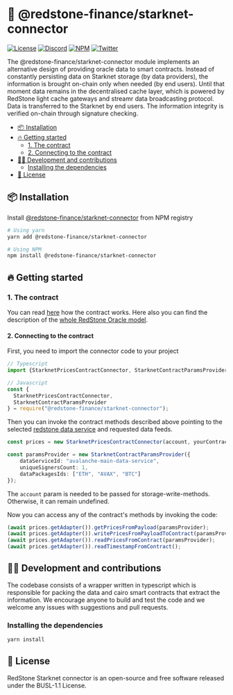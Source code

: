 # 🔗 @redstone-finance/starknet-connector

[![License](https://img.shields.io/badge/license-MIT-green)](https://choosealicense.com/licenses/mit/)
[![Discord](https://img.shields.io/discord/786251205008949258?logo=discord)](https://discord.gg/2CT6hN6C)
[![NPM](https://img.shields.io/npm/v/@redstone-finance/starknet-connector)](https://www.npmjs.com/package/@redstone-finance/starknet-connector)
[![Twitter](https://img.shields.io/twitter/follow/redstone_defi?style=flat&logo=twitter)](https://twitter.com/intent/follow?screen_name=redstone_defi)

The @redstone-finance/starknet-connector module implements an alternative design of providing oracle data to smart
contracts. Instead of constantly persisting data on Starknet storage (by data providers), the information is brought
on-chain only when needed (by end users). Until that moment data remains in the decentralised cache layer, which is
powered by RedStone light cache gateways and streamr data broadcasting protocol. Data is transferred to the Starknet by
end users. The information integrity is verified on-chain through signature checking.

- [📦 Installation](#-installation)
- [🔥 Getting started](#-getting-started)
    - [1. The contract](#1-the-contract)
    - [2. Connecting to the contract](#2-connecting-to-the-contract)
- [👨‍💻 Development and contributions](#-development-and-contributions)
    - [Installing the dependencies](#installing-the-dependencies)
- [📄 License](#-license)

<!-- The table of contents above was generated by https://ecotrust-canada.github.io/markdown-toc/ -->

## 📦 Installation

Install [@redstone-finance/starknet-connector](https://www.npmjs.com/package/@redstone-finance/starknet-connector) from
NPM registry

```bash
# Using yarn
yarn add @redstone-finance/starknet-connector

# Using NPM
npm install @redstone-finance/starknet-connector
```

## 🔥 Getting started

### 1. The contract

You can
read [here](https://github.com/redstone-finance/redstone-oracles-monorepo/blob/main/packages/starknet-connector/cairo/src/contracts/README.md)
how the contract works.
Here also you can find the description of
the [whole RedStone Oracle model](https://docs.redstone.finance/docs/introduction).

#### 2. Connecting to the contract

First, you need to import the connector code to your project

```ts
// Typescript
import {StarknetPricesContractConnector, StarknetContractParamsProvider} from "@redstone-finance/starknet-connector";

// Javascript
const {
  StarknetPricesContractConnector,
  StarknetContractParamsProvider
} = require("@redstone-finance/starknet-connector");
```

Then you can invoke the contract methods described above pointing to the
selected [redstone data service](https://app.redstone.finance) and requested data feeds.

```ts
const prices = new StarknetPricesContractConnector(account, yourContractAddress, "goerli-alpha");

const paramsProvider = new StarknetContractParamsProvider({
    dataServiceId: "avalanche-main-data-service",
    uniqueSignersCount: 1,
    dataPackagesIds: ["ETH", "AVAX", "BTC"]
});

```

The `account` param is needed to be passed for storage-write-methods. Otherwise, it can remain undefined.

Now you can access any of the contract's methods by invoking the code:

```ts
(await prices.getAdapter()).getPricesFromPayload(paramsProvider);
(await prices.getAdapter()).writePricesFromPayloadToContract(paramsProvider);
(await prices.getAdapter()).readPricesFromContract(paramsProvider);
(await prices.getAdapter()).readTimestampFromContract();

```

## 👨‍💻 Development and contributions

The codebase consists of a wrapper written in typescript which is responsible for packing the data and cairo smart
contracts that extract the information. We encourage anyone to build and test the code and we welcome any issues with
suggestions and pull requests.

### Installing the dependencies

```bash
yarn install
```

## 📄 License

RedStone Starknet connector is an open-source and free software released under the BUSL-1.1 License.
